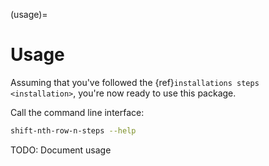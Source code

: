 (usage)=

# Usage

Assuming that you've followed the {ref}`installations steps <installation>`, you're now ready to use this package.

Call the command line interface:

```bash
shift-nth-row-n-steps --help
```

TODO: Document usage
